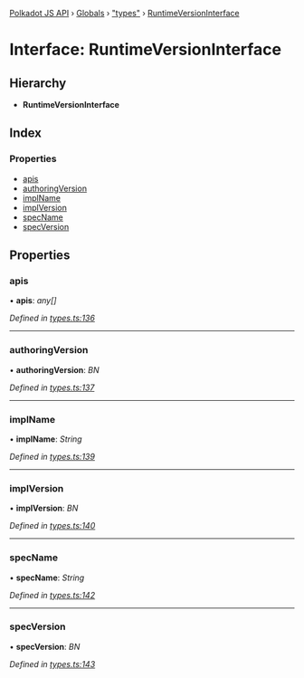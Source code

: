 [Polkadot JS API](../README.md) › [Globals](../globals.md) › ["types"](../modules/_types_.md) › [RuntimeVersionInterface](_types_.runtimeversioninterface.md)

# Interface: RuntimeVersionInterface

## Hierarchy

* **RuntimeVersionInterface**

## Index

### Properties

* [apis](_types_.runtimeversioninterface.md#apis)
* [authoringVersion](_types_.runtimeversioninterface.md#authoringversion)
* [implName](_types_.runtimeversioninterface.md#implname)
* [implVersion](_types_.runtimeversioninterface.md#implversion)
* [specName](_types_.runtimeversioninterface.md#specname)
* [specVersion](_types_.runtimeversioninterface.md#specversion)

## Properties

###  apis

• **apis**: *any[]*

*Defined in [types.ts:136](https://github.com/polkadot-js/api/blob/a54286c/packages/types/src/types.ts#L136)*

___

###  authoringVersion

• **authoringVersion**: *BN*

*Defined in [types.ts:137](https://github.com/polkadot-js/api/blob/a54286c/packages/types/src/types.ts#L137)*

___

###  implName

• **implName**: *String*

*Defined in [types.ts:139](https://github.com/polkadot-js/api/blob/a54286c/packages/types/src/types.ts#L139)*

___

###  implVersion

• **implVersion**: *BN*

*Defined in [types.ts:140](https://github.com/polkadot-js/api/blob/a54286c/packages/types/src/types.ts#L140)*

___

###  specName

• **specName**: *String*

*Defined in [types.ts:142](https://github.com/polkadot-js/api/blob/a54286c/packages/types/src/types.ts#L142)*

___

###  specVersion

• **specVersion**: *BN*

*Defined in [types.ts:143](https://github.com/polkadot-js/api/blob/a54286c/packages/types/src/types.ts#L143)*

